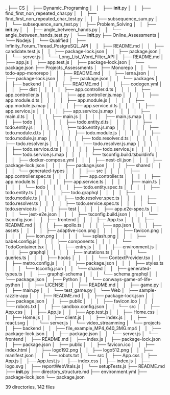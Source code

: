 .
├── CS
│   ├── Dynamic_Programing
│   │   ├── __init__.py
│   │   ├── find_first_non_repeated_char.py
│   │   ├── find_first_non_repeated_char_test.py
│   │   ├── subsequence_sum.py
│   │   └── subsequence_sum_test.py
│   ├── Problem_Solving
│   │   ├── __init__.py
│   │   ├── angle_between_hands.py
│   │   └── angle_between_hands_test.py
│   └── __init__.py
├── Online_Assessments
│   └── Nodejs
│       └── Qualified
│           ├── Infinity_Forum_Thread_PostgreSQL_API
│           │   ├── README.md
│           │   ├── candidate.test.js
│           │   ├── package-lock.json
│           │   ├── package.json
│           │   └── server.js
│           └── Long_List_Word_Filter_API
│               ├── README.md
│               ├── app.js
│               ├── app.test.js
│               ├── package-lock.json
│               └── package.json
├── Projects_Assessments
│   ├── Monorepo
│   │   └── todo-app-monorepo
│   │       ├── README.md
│   │       ├── lerna.json
│   │       ├── package-lock.json
│   │       ├── package.json
│   │       └── packages
│   │           ├── backend
│   │           │   ├── README.md
│   │           │   ├── codegen.yml
│   │           │   ├── dist
│   │           │   │   ├── app.controller.d.ts
│   │           │   │   ├── app.controller.js
│   │           │   │   ├── app.controller.js.map
│   │           │   │   ├── app.module.d.ts
│   │           │   │   ├── app.module.js
│   │           │   │   ├── app.module.js.map
│   │           │   │   ├── app.service.d.ts
│   │           │   │   ├── app.service.js
│   │           │   │   ├── app.service.js.map
│   │           │   │   ├── main.d.ts
│   │           │   │   ├── main.js
│   │           │   │   ├── main.js.map
│   │           │   │   ├── todo
│   │           │   │   │   ├── todo.entity.d.ts
│   │           │   │   │   ├── todo.entity.js
│   │           │   │   │   ├── todo.entity.js.map
│   │           │   │   │   ├── todo.module.d.ts
│   │           │   │   │   ├── todo.module.js
│   │           │   │   │   ├── todo.module.js.map
│   │           │   │   │   ├── todo.resolver.d.ts
│   │           │   │   │   ├── todo.resolver.js
│   │           │   │   │   ├── todo.resolver.js.map
│   │           │   │   │   ├── todo.service.d.ts
│   │           │   │   │   ├── todo.service.js
│   │           │   │   │   └── todo.service.js.map
│   │           │   │   └── tsconfig.build.tsbuildinfo
│   │           │   ├── docker-compose.yml
│   │           │   ├── nest-cli.json
│   │           │   ├── package-lock.json
│   │           │   ├── package.json
│   │           │   ├── shared
│   │           │   │   └── generated-types
│   │           │   ├── src
│   │           │   │   ├── app.controller.spec.ts
│   │           │   │   ├── app.controller.ts
│   │           │   │   ├── app.module.ts
│   │           │   │   ├── app.service.ts
│   │           │   │   ├── main.ts
│   │           │   │   └── todo
│   │           │   │       ├── todo.entity.spec.ts
│   │           │   │       ├── todo.entity.ts
│   │           │   │       ├── todo.graphql
│   │           │   │       ├── todo.module.ts
│   │           │   │       ├── todo.resolver.spec.ts
│   │           │   │       ├── todo.resolver.ts
│   │           │   │       ├── todo.service.spec.ts
│   │           │   │       └── todo.service.ts
│   │           │   ├── test
│   │           │   │   ├── app.e2e-spec.ts
│   │           │   │   └── jest-e2e.json
│   │           │   ├── tsconfig.build.json
│   │           │   └── tsconfig.json
│   │           ├── frontend
│   │           │   ├── App.tsx
│   │           │   ├── README.md
│   │           │   ├── apollo.ts
│   │           │   ├── app.json
│   │           │   ├── assets
│   │           │   │   ├── adaptive-icon.png
│   │           │   │   ├── favicon.png
│   │           │   │   ├── icon.png
│   │           │   │   └── splash.png
│   │           │   ├── babel.config.js
│   │           │   ├── components
│   │           │   │   └── TodoContainer.tsx
│   │           │   ├── entry.js
│   │           │   ├── environment.js
│   │           │   ├── graphql
│   │           │   │   ├── mutations.ts
│   │           │   │   └── queries.ts
│   │           │   ├── hooks
│   │           │   │   └── ContextProvider.tsx
│   │           │   ├── metro.config.js
│   │           │   ├── package.json
│   │           │   ├── styles.ts
│   │           │   └── tsconfig.json
│   │           └── shared
│   │               ├── generated-types.ts
│   │               ├── graphql-schema
│   │               │   └── schema.graphql
│   │               └── package.json
│   ├── Python
│   │   └── conways-game-of-life-python
│   │       ├── LICENSE
│   │       ├── README.md
│   │       ├── game.py
│   │       ├── main.py
│   │       └── test_game.py
│   └── Web
│       ├── sample-razzle-app
│       │   ├── README.md
│       │   ├── package-lock.json
│       │   ├── package.json
│       │   ├── public
│       │   │   ├── favicon.ico
│       │   │   └── robots.txt
│       │   ├── sandbox.config.json
│       │   └── src
│       │       ├── App.css
│       │       ├── App.js
│       │       ├── App.test.js
│       │       ├── Home.css
│       │       ├── Home.js
│       │       ├── client.js
│       │       ├── index.js
│       │       ├── react.svg
│       │       └── server.js
│       └── video_streamming
│           └── projects
│               ├── backend
│               │   ├── file_example_MP4_640_3MG.mp4
│               │   ├── package-lock.json
│               │   ├── package.json
│               │   └── server.js
│               └── frontend
│                   ├── README.md
│                   ├── index.js
│                   ├── package-lock.json
│                   ├── package.json
│                   ├── public
│                   │   ├── favicon.ico
│                   │   ├── index.html
│                   │   ├── logo192.png
│                   │   ├── logo512.png
│                   │   ├── manifest.json
│                   │   └── robots.txt
│                   └── src
│                       ├── App.css
│                       ├── App.js
│                       ├── App.test.js
│                       ├── index.css
│                       ├── index.js
│                       ├── logo.svg
│                       ├── reportWebVitals.js
│                       └── setupTests.js
├── README.md
├── __init__.py
├── directory_structure.md
├── environment.yml
├── package-lock.json
└── package.json

39 directories, 142 files
